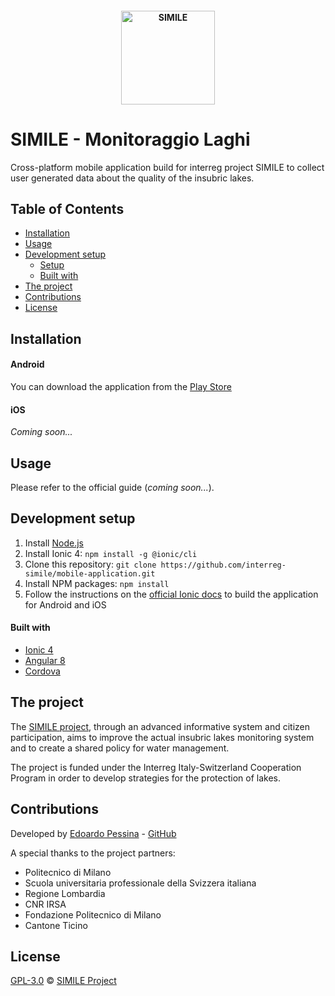<h4 align="center">
<img src="https://raw.githubusercontent.com/interreg-simile/mobile-application/master/docs/media/logo.png" width="150" alt="SIMILE">
</h4>

# SIMILE - Monitoraggio Laghi

Cross-platform mobile application build for interreg project SIMILE to collect user generated
data about the quality of the insubric lakes.


## Table of Contents

- [Installation](#installation)
- [Usage](#usage)
- [Development setup](#development-setup)
    - [Setup](#setup)
    - [Built with](#built-with)
- [The project](#the-project)
- [Contributions](#contributions)
- [License](#license)


## Installation

#### Android 

You can download the application from the [Play Store](https://play.google.com/store/apps/details?id=com.polimi.simile&hl=it)

#### iOS

*Coming soon...*


## Usage

Please refer to the official guide (*coming soon...*).


## Development setup

1. Install [Node.js](https://nodejs.org/it/download/)
1. Install Ionic 4: ```npm install -g @ionic/cli```
1. Clone this repository: ```git clone https://github.com/interreg-simile/mobile-application.git``` 
1. Install NPM packages: ```npm install```
1. Follow the instructions on the [official Ionic docs](https://ionicframework.com/docs/) to build the application for Android and iOS

#### Built with

- [Ionic 4](https://ionicframework.com/)
- [Angular 8](https://angular.io/)
- [Cordova](https://cordova.apache.org/)

## The project

The [SIMILE project](https://progetti.interreg-italiasvizzera.eu/it/b/78/sistemainformativoperilmonitoraggiointegratodeilaghiinsubriciedeiloroe), 
through an advanced informative system and citizen participation, aims to improve the actual insubric lakes monitoring
system and to create a shared policy for water management. 

The project is funded under the Interreg Italy-Switzerland Cooperation Program in order to develop strategies for the
protection of lakes.


## Contributions

Developed by [Edoardo Pessina](mailto:edoardopessina@yahoo.it) - [GitHub](https://github.com/epessina)

A special thanks to the project partners:

- Politecnico di Milano
- Scuola universitaria professionale della Svizzera italiana
- Regione Lombardia
- CNR IRSA
- Fondazione Politecnico di Milano
- Cantone Ticino


## License

[GPL-3.0](https://choosealicense.com/licenses/gpl-3.0) © [SIMILE Project](mailto:interreg-simile@polimi.it)
